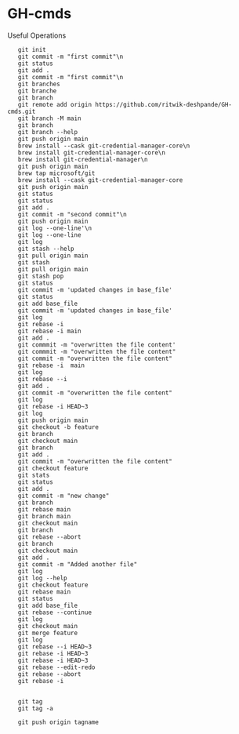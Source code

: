# GH-cmds


Useful Operations

       git init
       git commit -m "first commit"\n
       git status
       git add .
       git commit -m "first commit"\n
       git branches
       git branche
       git branch
       git remote add origin https://github.com/ritwik-deshpande/GH-cmds.git
       git branch -M main
       git branch
       git branch --help
       git push origin main
       brew install --cask git-credential-manager-core\n
       brew install git-credential-manager-core\n
       brew install git-credential-manager\n
       git push origin main
       brew tap microsoft/git
       brew install --cask git-credential-manager-core
       git push origin main
       git status
       git status
       git add .
       git commit -m "second commit"\n
       git push origin main
       git log --one-line'\n
       git log --one-line
       git log 
       git stash --help
       git pull origin main
       git stash
       git pull origin main
       git stash pop
       git status
       git commit -m 'updated changes in base_file'
       git status
       git add base_file
       git commit -m 'updated changes in base_file'
       git log
       git rebase -i
       git rebase -i main
       git add .
       git commmit -m "overwritten the file content'
       git commmit -m "overwritten the file content"
       git commit -m "overwritten the file content"
       git rebase -i  main
       git log
       git rebase --i 
       git add .
       git commit -m "overwritten the file content"
       git log
       git rebase -i HEAD~3
       git log
       git push origin main
       git checkout -b feature
       git branch 
       git checkout main
       git branch 
       git add .
       git commit -m "overwritten the file content"
       git checkout feature
       git stats
       git status
       git add .
       git commit -m "new change"
       git branch
       git rebase main
       git branch main
       git checkout main
       git branch
       git rebase --abort
       git branch
       git checkout main
       git add .
       git commit -m "Added another file"
       git log 
       git log --help
       git checkout feature
       git rebase main
       git status
       git add base_file
       git rebase --continue
       git log
       git checkout main
       git merge feature
       git log
       git rebase --i HEAD~3
       git rebase -i HEAD~3
       git rebase -i HEAD~3
       git rebase --edit-redo
       git rebase --abort
       git rebase -i   


       git tag
       git tag -a

       git push origin tagname
